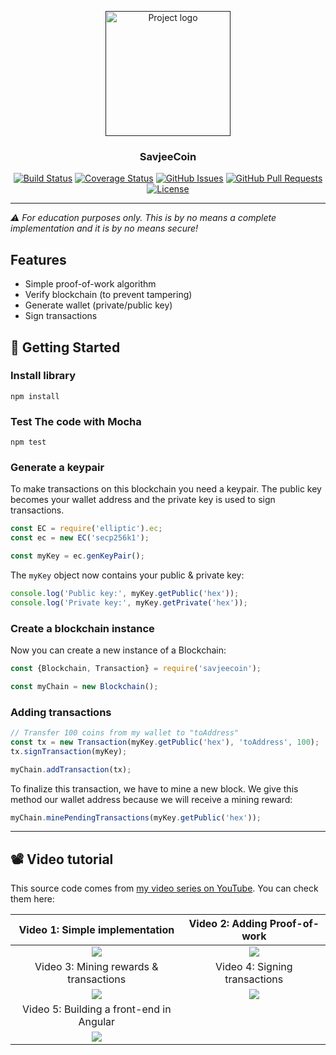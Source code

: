 <p align="center">
  <a href="" rel="noopener">
 <img width=200px height=200px src="https://i.imgur.com/VELRxXl.png" alt="Project logo"></a>
</p>

<h3 align="center">SavjeeCoin</h3>

<div align="center">

  [![Build Status](https://travis-ci.org/Savjee/SavjeeCoin.svg?branch=master)](https://travis-ci.org/Savjee/SavjeeCoin)
  [![Coverage Status](https://coveralls.io/repos/github/Savjee/SavjeeCoin/badge.svg?branch=master)](https://coveralls.io/github/Savjee/SavjeeCoin?branch=master)
  [![GitHub Issues](https://img.shields.io/github/issues/Savjee/SavjeeCoin.svg)](https://github.com/Savjee/SavjeeCoin/issues)
  [![GitHub Pull Requests](https://img.shields.io/github/issues-pr/Savjee/SavjeeCoin.svg)](https://github.com/Savjee/SavjeeCoin/pulls)
  [![License](https://img.shields.io/badge/license-MIT-blue.svg)](/LICENSE)

</div>

---

*⚠️ For education purposes only. This is by no means a complete implementation and it is by no means secure!*

## Features

* Simple proof-of-work algorithm
* Verify blockchain (to prevent tampering)
* Generate wallet (private/public key)
* Sign transactions

## 🏁 Getting Started <a name = "getting_started"></a>

### Install library
```
npm install 
```

### Test The code with Mocha

```
npm test 
```

### Generate a keypair
To make transactions on this blockchain you need a keypair. The public key becomes your wallet address and the private key is used to sign transactions.

```js
const EC = require('elliptic').ec;
const ec = new EC('secp256k1');

const myKey = ec.genKeyPair();
```

The `myKey` object now contains your public & private key:

```js
console.log('Public key:', myKey.getPublic('hex'));
console.log('Private key:', myKey.getPrivate('hex'));
```

### Create a blockchain instance
Now you can create a new instance of a Blockchain:

```js
const {Blockchain, Transaction} = require('savjeecoin');

const myChain = new Blockchain();
```

### Adding transactions
```js
// Transfer 100 coins from my wallet to "toAddress"
const tx = new Transaction(myKey.getPublic('hex'), 'toAddress', 100);
tx.signTransaction(myKey);

myChain.addTransaction(tx);
```

To finalize this transaction, we have to mine a new block. We give this method our wallet address because we will receive a mining reward:

```js
myChain.minePendingTransactions(myKey.getPublic('hex'));
```


---

## 📽 Video tutorial
This source code comes from [my video series on YouTube](https://www.youtube.com/watch?v=zVqczFZr124&list=PLzvRQMJ9HDiTqZmbtFisdXFxul5k0F-Q4). You can check them here:

| Video 1: Simple implementation | Video 2: Adding Proof-of-work |
:-------------------------:|:-------------------------:
[![](https://img.youtube.com/vi/zVqczFZr124/maxresdefault.jpg)](https://www.youtube.com/watch?v=zVqczFZr124) | [![](https://img.youtube.com/vi/HneatE69814/maxresdefault.jpg)](https://www.youtube.com/watch?v=HneatE69814)
| Video 3: Mining rewards & transactions | Video 4: Signing transactions |
[![](https://img.youtube.com/vi/fRV6cGXVQ4I/maxresdefault.jpg)](https://www.youtube.com/watch?v=fRV6cGXVQ4I) | [![](https://img.youtube.com/vi/kWQ84S13-hw/maxresdefault.jpg)](https://www.youtube.com/watch?v=kWQ84S13-hw)
| Video 5: Building a front-end in Angular
[![](https://img.youtube.com/vi/AQV0WNpE_3g/maxresdefault.jpg)](https://www.youtube.com/watch?v=AQV0WNpE_3g) |
